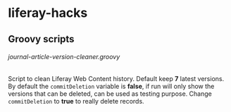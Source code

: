 # liferay-hacks

## Groovy scripts
###### journal-article-version-cleaner.groovy
Script to clean Liferay Web Content history. Default keep **7** latest versions. By default the `commitDeletion` variable is **false**, if run will only show the versions that can be deleted, can be used as testing purpose. Change `commitDeletion` to **true** to really delete records.
